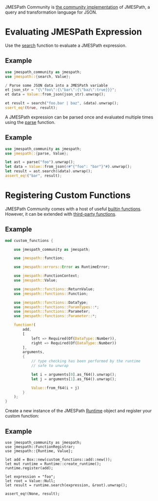 JMESPath Community is [the community implementation](https://jmespath.site/) of JMESPath, a query and transformation language for JSON.

# Evaluating JMESPath Expression
Use the [search](https://docs.rs/jmespath_community/0.1.0/jmespath_community/fn.search.html) function to evaluate a JMESPath expression.

## Example
```rust
use jmespath_community as jmespath;
use jmespath::{search, Value};

/ Parse some JSON data into a JMESPath variable
et json_str = "{\"foo\":{\"bar\":{\"baz\":true}}}";
et data = Value::from_json(json_str).unwrap();

et result = search("foo.bar | baz", &data).unwrap();
ssert_eq!(true, result);
```

A JMESPath expression can be parsed once and evaluated
multiple times using the [parse](https://docs.rs/jmespath_community/0.1.0/jmespath_community/fn.parse.html) function.

## Example
```rust
use jmespath_community as jmespath;
use jmespath::{parse, Value};

let ast = parse("foo").unwrap();
let data = Value::from_json(r#"{"foo": "bar"}"#).unwrap();
let result = ast.search(&data).unwrap();
assert_eq!("bar", result);
```

# Registering Custom Functions

JMESPath Community comes with a host of useful [builtin functions](https://jmespath.site/main/#functions).
However, it can be extended with [third-party functions](https://docs.rs/jmespath_community/0.1.0/jmespath_community/macro.function.html).

## Example
```rust
mod custom_functions {

	use jmespath_community as jmespath;

    use jmespath::function;

    use jmespath::errors::Error as RuntimeError;

    use jmespath::FunctionContext;
    use jmespath::Value;

    use jmespath::functions::ReturnValue;
    use jmespath::functions::Function;

    use jmespath::functions::DataType;
    use jmespath::functions::ParamTypes::*;
    use jmespath::functions::Parameter;
    use jmespath::functions::Parameter::*;

    function!(
        add,
        [
            left => Required(Of(DataType::Number)),
            right => Required(Of(DataType::Number))
        ],
        arguments,
        {
            // type checking has been performed by the runtime
            // safe to unwrap

            let i = arguments[0].as_f64().unwrap();
            let j = arguments[1].as_f64().unwrap();

            Value::from_f64(i + j)
        }
    );
}
```

Create a new instance of the JMESPath [Runtime](https://docs.rs/jmespath_community/0.1.0/jmespath_community/struct.Runtime.html) object and
register your custom function:

## Example
```compile_fail
use jmespath_community as jmespath;
use jmespath::FunctionRegistrar;
use jmespath::{Runtime, Value};

let add = Box::new(custom_functions::add::new());
let mut runtime = Runtime::create_runtime();
runtime.register(add);

let expression = "foo";
let root = Value::Null;
let result = runtime.search(expression, &root).unwrap();

assert_eq!(None, result);
```
